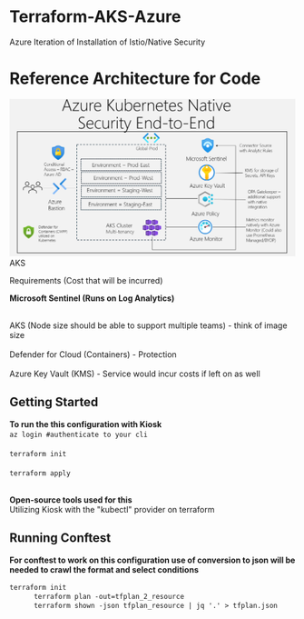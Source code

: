 # Terraform-AKS-Azure
Azure Iteration of Installation of Istio/Native Security

<h1> Reference Architecture for Code</h1>
<img src=/aks-end.png> AKS </img>

<p>Requirements (Cost that will be incurred)</p>
<b>Microsoft Sentinel (Runs on Log Analytics)</b>

<br>AKS (Node size should be able to support multiple teams) - think of image size</br>
<br>Defender for Cloud (Containers) - Protection</br>
<br>Azure Key Vault (KMS) - Service would incur costs if left on as well</br>

<h2>Getting Started</h2>
<b>To run the this configuration with Kiosk</b>
<br><code>az login #authenticate to your cli</code></br>
<br><code>terraform init</code></br>
<br><code>terraform apply</code></br>



<br><b>Open-source tools used for this</b></br>
Utilizing Kiosk with the "kubectl" provider on terraform

<h2>Running Conftest</h2>
<b>For conftest to work on this configuration use of conversion to json will be needed to crawl the format and select conditions</b>

<pre class="no translate">
<code>terraform init
      terraform plan -out=tfplan_2_resource
      terraform shown -json tfplan_resource | jq '.' > tfplan.json 
</code>
</pre>
